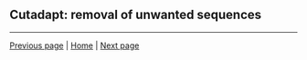 ## Cutadapt: removal of unwanted sequences

---

[Previous page](https://katarinagresova.github.io/DSIB01_2021/preprocessing/demultiplex.html) | [Home](https://katarinagresova.github.io/DSIB01_2021/preprocessing/) | [Next page](https://katarinagresova.github.io/DSIB01_2021/preprocessing/second_quality.html)
